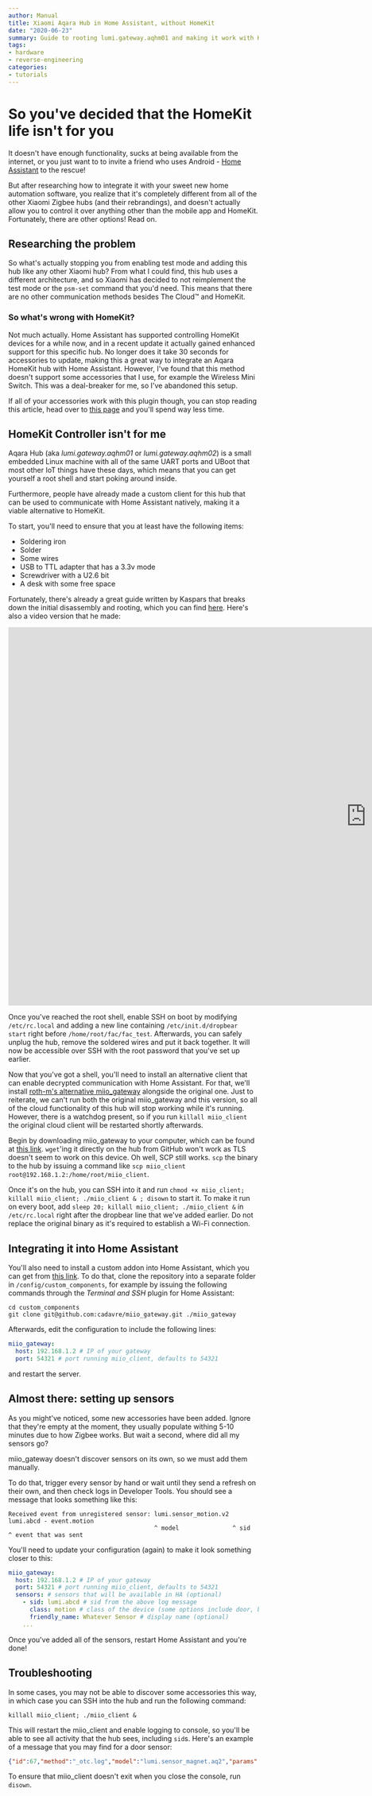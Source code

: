 ```yaml
---
author: Manual
title: Xiaomi Aqara Hub in Home Assistant, without HomeKit
date: "2020-06-23"
summary: Guide to rooting lumi.gateway.aqhm01 and making it work with Home Assistant without resorting to HomeKit.
tags: 
- hardware
- reverse-engineering
categories:
- tutorials
---
```


# So you've decided that the HomeKit life isn't for you

It doesn't have enough functionality, sucks at being available from the internet, or you just want to to invite a friend who uses Android - [Home Assistant](https://www.home-assistant.io) to the rescue!

But after researching how to integrate it with your sweet new home automation software, you realize that it's completely different from all of the other Xiaomi Zigbee hubs (and their rebrandings), and doesn't actually allow you to control it over anything other than the mobile app and HomeKit. Fortunately, there are other options! Read on.

## Researching the problem

So what's actually stopping you from enabling test mode and adding this hub like any other Xiaomi hub? From what I could find, this hub uses a different architecture, and so Xiaomi has decided to not reimplement the test mode or the `psm-set` command that you'd need. This means that there are no other communication methods besides The Cloud™ and HomeKit.

### So what's wrong with HomeKit?

Not much actually. Home Assistant has supported controlling HomeKit devices for a while now, and in a recent update it actually gained enhanced support for this specific hub. No longer does it take 30 seconds for accessories to update, making this a great way to integrate an Aqara HomeKit hub with Home Assistant. However, I've found that this method doesn't support some accessories that I use, for example the Wireless Mini Switch. This was a deal-breaker for me, so I've abandoned this setup.

If all of your accessories work with this plugin though, you can stop reading this article, head over to [this page](https://www.home-assistant.io/integrations/homekit_controller/) and you'll spend way less time.

## HomeKit Controller isn't for me

Aqara Hub (aka *lumi.gateway.aqhm01* or *lumi.gateway.aqhm02*) is a small embedded Linux machine with all of the same UART ports and UBoot that most other IoT things have these days, which means that you can get yourself a root shell and start poking around inside.

Furthermore, people have already made a custom client for this hub that can be used to communicate with Home Assistant natively, making it a viable alternative to HomeKit.

To start, you'll need to ensure that you at least have the following items:

* Soldering iron
* Solder
* Some wires
* USB to TTL adapter that has a 3.3v mode
* Screwdriver with a U2.6 bit
* A desk with some free space

Fortunately, there's already a great guide written by Kaspars that breaks down the initial disassembly and rooting, which you can find [here](https://kaspa.rs/xiaomi-aqara-hub-cn-on-european-server/). Here's also a video version that he made:

<iframe width="1440" height="762" src="https://www.youtube-nocookie.com/embed/1-4iIm6nlck?start=12&end=155"
frameborder="0" allow="autoplay; encrypted-media" allowfullscreen></iframe>

Once you've reached the root shell, enable SSH on boot by modifying `/etc/rc.local` and adding a new line containing `/etc/init.d/dropbear start` right before `/home/root/fac/fac_test`. Afterwards, you can safely unplug the hub, remove the soldered wires and put it back together. It will now be accessible over SSH with the root password that you've set up earlier.

Now that you've got a shell, you'll need to install an alternative client that can enable decrypted communication with Home Assistant. For that, we'll install [roth-m's alternative miio_gateway](https://github.com/roth-m/miioclient-mqtt) alongside the original one. Just to reiterate, we can't run both the original miio_gateway and this version, so all of the cloud functionality of this hub will stop working while it's running. However, there is a watchdog present, so if you run `killall miio_client` the original cloud client will be restarted shortly afterwards.

Begin by downloading miio_gateway to your computer, which can be found at [this link](https://github.com/roth-m/miioclient-mqtt/raw/master/miio_client/miio_client). `wget`'ing it directly on the hub from GitHub won't work as TLS doesn't seem to work on this device. Oh well, SCP still works. `scp` the binary to the hub by issuing a command like `scp miio_client root@192.168.1.2:/home/root/miio_client`.

Once it's on the hub, you can SSH into it and run `chmod +x miio_client; killall miio_client; ./miio_client & ; disown` to start it. To make it run on every boot, add `sleep 20; killall miio_client; ./miio_client &` in `/etc/rc.local` right after the dropbear line that we've added earlier. Do not replace the original binary as it's required to establish a Wi-Fi connection.

## Integrating it into Home Assistant

You'll also need to install a custom addon into Home Assistant, which you can get from [this link](https://github.com/cadavre/miio_gateway). To do that, clone the repository into a separate folder in `/config/custom_components`, for example by issuing the following commands through the *Terminal and SSH* plugin for Home Assistant:

```shell
cd custom_components
git clone git@github.com:cadavre/miio_gateway.git ./miio_gateway
```

Afterwards, edit the configuration to include the following lines:

```yaml
miio_gateway:
  host: 192.168.1.2 # IP of your gateway
  port: 54321 # port running miio_client, defaults to 54321
```

and restart the server.

## Almost there: setting up sensors

As you might've noticed, some new accessories have been added. Ignore that they're empty at the moment, they usually populate withing 5-10 minutes due to how Zigbee works. But wait a second, where did all my sensors go?

miio_gateway doesn't discover sensors on its own, so we must add them manually.

To do that, trigger every sensor by hand or wait until they send a refresh on their own, and then check logs in Developer Tools. You should see a message that looks something like this:

```text
Received event from unregistered sensor: lumi.sensor_motion.v2 lumi.abcd - event.motion
                                         ^ model               ^ sid       ^ event that was sent
```

You'll need to update your configuration (again) to make it look something closer to this:

```yaml
miio_gateway:
  host: 192.168.1.2 # IP of your gateway
  port: 54321 # port running miio_client, defaults to 54321
  sensors: # sensors that will be available in HA (optional)
    - sid: lumi.abcd # sid from the above log message
      class: motion # class of the device (some options include door, button, garage_door, window, motion, moving, opening, smoke, vibration, temperature, humidity)
      friendly_name: Whatever Sensor # display name (optional)
    ...
```

Once you've added all of the sensors, restart Home Assistant and you're done!

## Troubleshooting

In some cases, you may not be able to discover some accessories this way, in which case you can SSH into the hub and run the following command:

```shell
killall miio_client; ./miio_client &
```

This will restart the miio_client and enable logging to console, so you'll be able to see all activity that the hub sees, including `sid`s. Here's an example of a message that you may find for a door sensor:

```json
{"id":67,"method":"_otc.log","model":"lumi.sensor_magnet.aq2","params":{"subdev_zigbee":{"CCA":1,"chip_temperature":27,"cur_state":3,"lqi":115,"parent":0,"power_tx":10,"pre_state":4,"reset_cnt":30,"send_all_cnt":8,"send_fail_cnt":2,"voltage":3045}},"sid":"lumi.158d0001234567"}
```

To ensure that miio_client doesn't exit when you close the console, run `disown`.
